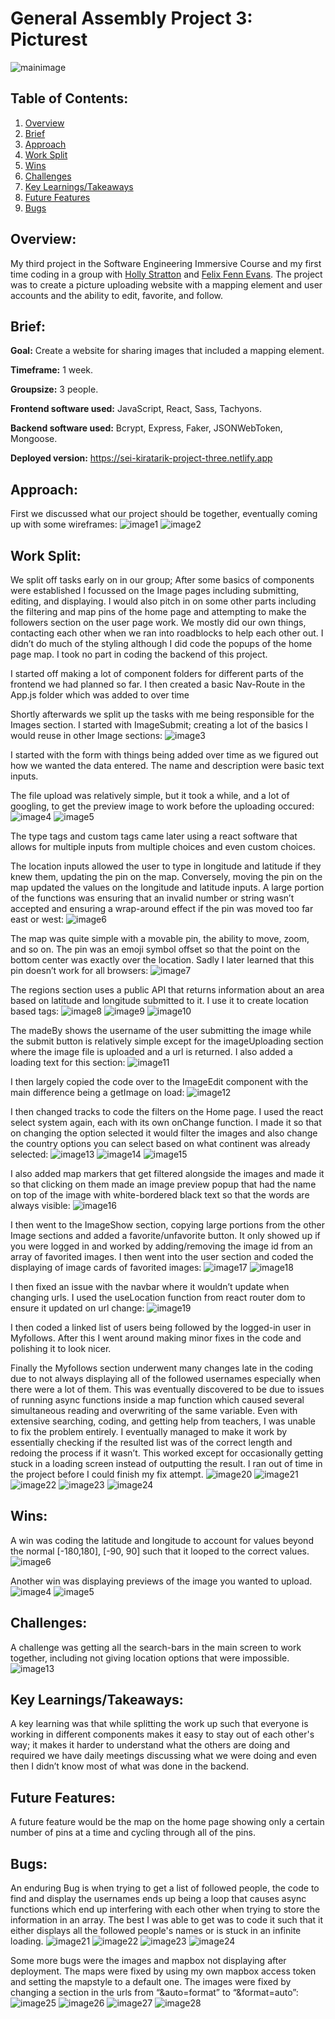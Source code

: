 # General Assembly Project 3: Picturest
![mainimage](./ReadMeImages/0.png)

## Table of Contents:
1. [Overview](#overview)
1. [Brief](#brief)
1. [Approach](#approach)
1. [Work Split](#work-split)
1. [Wins](#wins)
1. [Challenges](#challenges)
1. [Key Learnings/Takeaways](#key-learningstakeaways)
1. [Future Features](#future-features)
1. [Bugs](#bugs)

## Overview:
My third project in the Software Engineering Immersive Course and my first time coding in a group with [Holly Stratton](https://github.com/hollylouisarose) and [Felix Fenn Evans](https://github.com/Felix-FE). The project was to create a picture uploading website with a mapping element and user accounts and the ability to edit, favorite, and follow.

## Brief:
**Goal:** Create a website for sharing images that included a mapping element.

**Timeframe:** 1 week.

**Groupsize:** 3 people.

**Frontend software used:** JavaScript, React, Sass, Tachyons.

**Backend software used:** Bcrypt, Express, Faker, JSONWebToken, Mongoose.

**Deployed version:** https://sei-kiratarik-project-three.netlify.app

## Approach:
First we discussed what our project should be together, eventually coming up with some wireframes:
![image1](./ReadMeImages/1.png)
![image2](./ReadMeImages/2.png)

## Work Split:
We split off tasks early on in our group; After some basics of components were established I focussed on the Image pages including submitting, editing, and displaying. I would also pitch in on some other parts including the filtering and map pins of the home page and attempting to make the followers section on the user page work. We mostly did our own things, contacting each other when we ran into roadblocks to help each other out. I didn’t do much of the styling although I did code the popups of the home page map. I took no part in coding the backend of this project.

I started off making a lot of component folders for different parts of the frontend we had planned so far. I then created a basic Nav-Route in the App.js folder which was added to over time

Shortly afterwards we split up the tasks with me being responsible for the Images section. I started with ImageSubmit; creating a lot of the basics I would reuse in other Image sections:
![image3](./ReadMeImages/3.png)

I started with the form with things being added over time as we figured out how we wanted the data entered. The name and description were basic text inputs.

The file upload was relatively simple, but it took a while, and a lot of googling, to get the preview image to work before the uploading occured:
![image4](./ReadMeImages/1.png)
![image5](./ReadMeImages/1.png)

The type tags and custom tags came later using a react software that allows for multiple inputs from multiple choices and even custom choices.

The location inputs allowed the user to type in longitude and latitude if they knew them, updating the pin on the map. Conversely, moving the pin on the map updated the values on the longitude and latitude inputs. A large portion of the functions was ensuring that an invalid number or string wasn’t accepted and ensuring a wrap-around effect if the pin was moved too far east or west:
![image6](./ReadMeImages/6.png)

The map was quite simple with a movable pin, the ability to move, zoom, and so on. The pin was an emoji symbol offset so that the point on the bottom center was exactly over the location. Sadly I later learned that this pin doesn’t work for all browsers:
![image7](./ReadMeImages/7.png)

The regions section uses a public API that returns information about an area based on latitude and longitude submitted to it. I use it to create location based tags:
![image8](./ReadMeImages/8.png)
![image9](./ReadMeImages/9.png)
![image10](./ReadMeImages/10.png)

The madeBy shows the username of the user submitting the image while the submit button is relatively simple except for the imageUploading section where the image file is uploaded and a url is returned. I also added a loading text for this section:
![image11](./ReadMeImages/11.png)

I then largely copied the code over to the ImageEdit component with the main difference being a getImage on load: 
![image12](./ReadMeImages/12.png)

I then changed tracks to code the filters on the Home page. I used the react select system again, each with its own onChange function. I made it so that on changing the option selected it would filter the images and also change the country options you can select based on what continent was already selected:
![image13](./ReadMeImages/13.png)
![image14](./ReadMeImages/14.png)
![image15](./ReadMeImages/15.png)

I also added map markers that get filtered alongside the images and made it so that clicking on them made an image preview popup that had the name on top of the image with white-bordered black text so that the words are always visible:
![image16](./ReadMeImages/16.png)

I then went to the ImageShow section, copying large portions from the other Image sections and added a favorite/unfavorite button. It only showed up if you were logged in and worked by adding/removing the image id from an array of favorited images. I then went into the user section and coded the displaying of image cards of favorited images:
![image17](./ReadMeImages/17.png)
![image18](./ReadMeImages/18.png)

I then fixed an issue with the navbar where it wouldn’t update when changing urls. I used the useLocation function from react router dom to ensure it updated on url change:
![image19](./ReadMeImages/19.png)

I then coded a linked list of users being followed by the logged-in user in Myfollows. After this I went around making minor fixes in the code and polishing it to look nicer.

Finally the Myfollows section underwent many changes late in the coding due to not always displaying all of the followed usernames especially when there were a lot of them. This was eventually discovered to be due to issues of running async functions inside a map function which caused several simultaneous reading and overwriting of the same variable. Even with extensive searching, coding, and getting help from teachers, I was unable to fix the problem entirely. I eventually managed to make it work by essentially checking if the resulted list was of the correct length and redoing the process if it wasn’t. This worked except for occasionally getting stuck in a loading screen instead of outputting the result. I ran out of time in the project before I could finish my fix attempt.
![image20](./ReadMeImages/20.png)
![image21](./ReadMeImages/21.png)
![image22](./ReadMeImages/22.png)
![image23](./ReadMeImages/23.png)
![image24](./ReadMeImages/24.png)


## Wins:
A win was coding the latitude and longitude to account for values beyond the normal [-180,180], [-90, 90] such that it looped to the correct values.
![image6](./ReadMeImages/6.png)

Another win was displaying previews of the image you wanted to upload.
![image4](./ReadMeImages/4.png)
![image5](./ReadMeImages/5.png)

## Challenges:
A challenge was getting all the search-bars in the main screen to work together, including not giving location options that were impossible.
![image13](./ReadMeImages/13.png)

## Key Learnings/Takeaways:
A key learning was that while splitting the work up such that everyone is working in different components makes it easy to stay out of each other's way; it makes it harder to understand what the others are doing and required we have daily meetings discussing what we were doing and even then I didn’t know most of what was done in the backend.

## Future Features:
A future feature would be the map on the home page showing only a certain number of pins at a time and cycling through all of the pins.

## Bugs:
An enduring Bug is when trying to get a list of followed people, the code to find and display the usernames ends up being a loop that causes async functions which end up interfering with each other when trying to store the information in an array. The best I was able to get was to code it such that it either displays all the followed people's names or is stuck in an infinite loading.
![image21](./ReadMeImages/21.png)
![image22](./ReadMeImages/22.png)
![image23](./ReadMeImages/23.png)
![image24](./ReadMeImages/24.png)

Some more bugs were the images and mapbox not displaying after deployment. The maps were fixed by using my own mapbox access token and setting the mapstyle to a default one. The images were fixed by changing a section in the urls from “&auto=format” to “&format=auto”:
![image25](./ReadMeImages/25.png)
![image26](./ReadMeImages/26.png)
![image27](./ReadMeImages/27.png)
![image28](./ReadMeImages/28.png)
